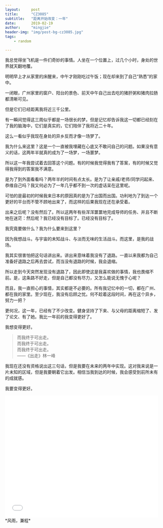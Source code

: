 ```yaml
---
layout:     post
title:      "CZ3085"
subtitle:   "距离开始改变：一年"
date:       2019-02-19
author:     "mingjie"
header-img: "img/post-bg-cz3085.jpg"
tags:
    - random

---
```


我总觉得坐飞机是一件们奇妙的事情。人坐在一个位置上，过几个小时，身处的世界就天翻地覆。

明明早上才从家里的床醒来，中午才刚刚吃过午饭；现在却来到了自己“熟悉”的家中。

一闭眼，广州家里的窗户、阳台的景色、前天中午自己出去吃的猪肝粥和猪肉拉肠都清晰可见。

但是它们已经距离我将近三千公里。

有一瞬间觉得这三周似乎都是一场很长的梦。但是记忆却告诉我这一切都已经刻在了我的脑海中，它们是真实的，它们陪伴了我将近二十年。

这么一看似乎我现在身处的异乡反而才像一场梦了。

我为什么来这里？这是一个一直被我埋藏在心底又不敢问自己的问题。如果没有意义的话，这两年半就真的成为了一场梦，一场噩梦。

所以这一年我尝试着去回答这个问题。有的时候我觉得我有了答案，有的时候又觉得我得到的答案我不满意。

是为了到外面看看吗？两年半的时间有点太长。是为了让亲戚/老师/同学问起来、恭维自己吗？我又何必为了一年几乎都不到一次的虚话呆在这里呢。

可怕的是最初的时候我来日本的原因真的是为了出国而出国。功利地为了到达一个更好的平台而不管不顾地出来了，而这样的后果我现在还在承受着。

出来之后呢？没有然后了。所以这两年有些浑浑噩噩地完成导师的任务、并且不断地在迷茫：然后呢？我已经没有目标了。已经没有目标了。

我究竟要做什么？我为什么要来到这里？

因为我想战斗。与宇宙的未知战斗、与淡而无味的生活战斗。而这里，是我的战场。

我其实很害怕把这句话讲出来。讲出来意味着我没有了退路。一直以来我都为自己准备好退路之后再去尝试，而当没有退路的时候，我会退缩。

所以走到今天突然发现没有退路了，因此即使这是我喜欢做的事情，我也畏缩不前。是，这条路不好走，但是自己都没有尽力，又怎么能说无愧于心呢？

而且，我一直担心的事情，其实都是不必要的。所有我记忆中的一切，都在广州、都在我的家里。至少现在，我没有后顾之忧。何不趁着这段时间，再在这个异乡，努力一把？

更何况，这一年，已经有了不少改变。健身坚持了下来、与父母的距离缩短了、发了论文、有了她。我比一年前的我变得更好了。

我想变得更好。

> 而我终于可出走。<br>
> 而我终于可出走。<br>
> 而我终于可出走。<br>
> ——《出走》林一峰

我现在还没有资格说出这三句话，但是我要在未来的两年中实现。这对我来说是一片未知的区域，但是我要朝着它出发。相信当我到达的时候，我会感受到前所未有的成就感。

我要变得更好。

<iframe width="100%" height="400" src="/img/in-post/post-cz3085/SL_MO_rain.mp4" frameborder="0" allowfullscreen></iframe>
*风雨，兼程*
